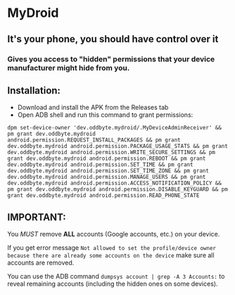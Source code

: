 # MyDroid
## It's your phone, you should have control over it
### Gives you access to "hidden" permissions that your device manufacturer might hide from you.

## Installation:
- Download and install the APK from the Releases tab
- Open ADB shell and run this command to grant permissions:
```
dpm set-device-owner 'dev.oddbyte.mydroid/.MyDeviceAdminReceiver' && pm grant dev.oddbyte.mydroid android.permission.REQUEST_INSTALL_PACKAGES && pm grant dev.oddbyte.mydroid android.permission.PACKAGE_USAGE_STATS && pm grant dev.oddbyte.mydroid android.permission.WRITE_SECURE_SETTINGS && pm grant dev.oddbyte.mydroid android.permission.REBOOT && pm grant dev.oddbyte.mydroid android.permission.SET_TIME && pm grant dev.oddbyte.mydroid android.permission.SET_TIME_ZONE && pm grant dev.oddbyte.mydroid android.permission.MANAGE_USERS && pm grant dev.oddbyte.mydroid android.permission.ACCESS_NOTIFICATION_POLICY && pm grant dev.oddbyte.mydroid android.permission.DISABLE_KEYGUARD && pm grant dev.oddbyte.mydroid android.permission.READ_PHONE_STATE
```
## IMPORTANT:
You *MUST* remove **ALL** accounts (Google accounts, etc.) on your device.

If you get error message `Not allowed to set the profile/device owner because there are already some accounts on the device` make sure all accounts are removed.

You can use the ADB command `dumpsys account | grep -A 3 Accounts:` to reveal remaining accounts (including the hidden ones on some devices).
